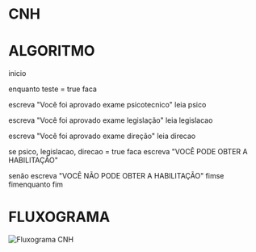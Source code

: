 # CNH

# ALGORITMO

inicio

  enquanto teste = true faca

  escreva "Você foi aprovado exame psicotecnico"
  leia psico

  escreva "Você foi aprovado exame legislação"
  leia legislacao

  escreva "Você foi aprovado exame direção"
  leia direcao

  se psico, legislacao, direcao = true faca
    escreva "VOCÊ PODE OBTER A HABILITAÇÃO"

  senão
    escreva "VOCÊ NÃO PODE OBTER A HABILITAÇÃO"
  fimse
fimenquanto
fim



# FLUXOGRAMA

![Fluxograma CNH](https://user-images.githubusercontent.com/104398779/169934977-c3149c20-a9e0-4efc-9362-bedf5c8b7665.png)
